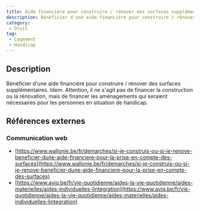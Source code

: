 ```yaml
---
title: Aide financière pour construire / rénover des surfaces supplémentaires
description: Bénéficier d'une aide financière pour construire / rénover des surfaces supplémentaires
category: 
 - Droit
tag: 
 - Logement
 - Handicap
---
```


## Description

Bénéficier d'une aide financière pour construire / rénover des surfaces supplémentaires.
Idem. Attention, il ne s'agit pas de financer la construction ou la rénovation, mais de financer les aménagements qui seraient nécessaires pour les personnes en situation de handicap. 

## Références externes 

### Communication web

- [https://www.wallonie.be/fr/demarches/si-je-construis-ou-si-je-renove-beneficier-dune-aide-financiere-pour-la-prise-en-compte-des-surfaces](https://www.wallonie.be/fr/demarches/si-je-construis-ou-si-je-renove-beneficier-dune-aide-financiere-pour-la-prise-en-compte-des-surfaces)
- [https://www.aviq.be/fr/vie-quotidienne/aides-la-vie-quotidienne/aides-materielles/aides-individuelles-lintegration](https://www.aviq.be/fr/vie-quotidienne/aides-la-vie-quotidienne/aides-materielles/aides-individuelles-lintegration)


